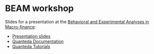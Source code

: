 # BEAM workshop

Slides for a presentation at the [Behavioral and Experimental Analyses in Macro-finance](http://beamproject.blogspot.com/p/workshops.html):

- [Presentation slides](https://rawgit.com/koheiw/workshop-BEAM/master/slides.html)
- [Quanteda Documentation](https://docs.quanteda.io)
- [Quanteda Tutorials](https://tutorials.quanteda.io)